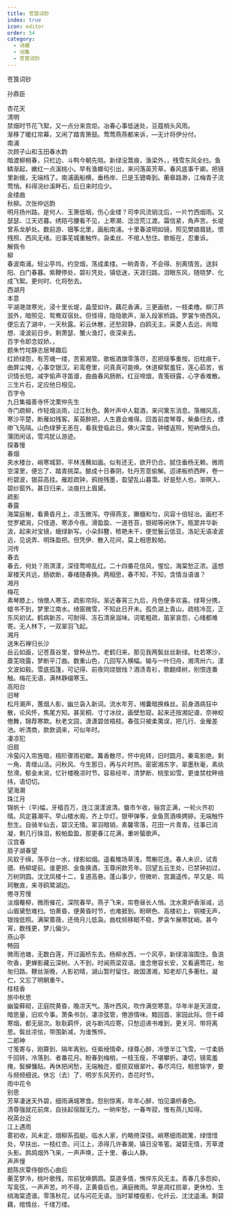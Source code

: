 ```yaml
---
title: 苍筤词钞
index: true
icon: editor
order: 54
category:
  - 诗藏
  - 词集
  - 苍筤词钞
---
```


苍筤词钞  

孙鼎臣  

杏花天  
清明  
禁烟时节花飞絮，又一点分来宫炬。冶春心事低迷处，豆蔻梢头风雨。  
渐移了暖红帘幕，又闲了踏青箫鼓。莺莺燕燕都来诉，—无计将伊分付。  
南浦  
次顾子山和玉田春水韵  
暗渡柳梢春，只栏边、斗鸭今朝先晓。新绿没篙痕，渔梁外，，残雪东风全扫。鱼鳞渐起，嫩红一点溪桃小。早有渔榔句引出，来问落英芳草。春风底事干卿。把镜里新蛾，无端绉了。南浦画船横，垂杨岸、已是玉骢嘶到。蘅皋路渺，江梅青子流莺悄。料得浣纱溪畔石，后日来时应少。  
金缕曲  
秋柳。次张仲远韵  
明月扬州路。是何人、玉箫低咽，伤心金缕？司李风流销沈后，一片竹西烟雨。又瑟瑟、江天迟暮。绣陌弓腰看不见，上寒潮、淰淰荒江渡。霜信紧，角声苦。长堤曾系龙舻处。数前游、钿筝北里，画船南浦。十里春波明如镜，照见樊娘眉妩。恨残照、西风无绪。旧事芜城重触忤。袅柔丝、不绾人愁住。歌板在，忍重诉。  
解佩令  
柳  
春波南浦。轻尘亭坞，约空烟，荡成柔缕。一晌青青，不会得、别离情苦。送斜阳、白门春暮。紫鞭停处，碧衫凭处，镇低迷，天涯归路。泪眼东风，随晓梦、化成飞絮。更何时、化将愁去。  
西湖月  
本意  
平湖滟潋寒光，浸十里长堤，晶莹如许。藕花香满，三更画舫，一枝柔橹。柳汀芦溆外，暗照见、鸳鸯双宿处。但怪得，隐隐歌声，渐入段家桥路。罗裳乍倚西风，便忘去了湖中，一天秋露。彩云休散，还愁寂静，白鸥无主。采菱人去远，尚暗想、凌波前日步。剩萧瑟、蟹火渔灯，夜深来去。  
百字令即念奴娇、，  
题朱竹垞静志居琴趣后  
红娇绿怨，有芳魂一缕，苦萦湘管。歌板酒旗零落尽，忍把瑶筝重按。旧枕痕干，曲屏尘掩，心事空银汉。彩鸾卷里，问真真可能唤。休道柳絮羞狂，莲心茹苦，省识情长短。减字偷声寻笛谱，曲曲春风肠断。红豆啼烟，青笺砑露，心字香难散。三生片石，定应他日相见。  
百字令  
九日集福善寺怀沈栗仲先生  
寺门疏柳，作轻烟淡雨，过江秋色。黄叶声中人载酒，来问篱东消息。落帽风高，寒沙平楚，断雁如残客。茱萸醉把，人生嘉会难得。回首前度琴尊，柴桑归去，缥缈飞凫隔。山色绿萝无恙在，看我登临此日。佛火深龛，钟楼返照，短衲僧头白。蒲团闲话，雪鸿犹认游迹。  
探春慢  
春烟  
夹水楼台，峭寒城郭，平林浅蘸如画。似有还无，欲开仍合。腻住垂杨无赖。微雨空濛里，便忘了、踏青挑菜。酿成十日春阴，牡丹芳意偷解。迢递板桥西畔，卷一桁碧波，银蒜高挂。雁趁疏钟，鸦抛残墨，盈望乱山暮霭。好是愁人也，渐暝入、碧纱窗外。甚日归来，淡痕扫上眉黛。  
疏影  
春露  
海棠庭榭，看黄昏月上，凉玉微泻。夺得燕支，獭髓和匀，风容十倍轻冶。画栏不觉罗裙涴，只怪道、寒添今夜。滑盈盈、一道苍苔，银砌等闲休下。瓶窦井华新汲，起来对宝镜，蛾绿新写。小朵斜簪，秾艳未干，便觉鬟云低亚。洛妃无语凌波远，见说弄、明珠盈把。但凭伊、散入花间，莫上相思鲛帕。  
河传  
春去  
春去，何处？雨溟漾，深径莺啼乱红。二十四番花信风，惺忪，海棠愁正浓。遥想翠楼天共远，肠欲断，春绪随春换。两相思，春不知，不知，含情当语谁？  
湘月  
梅花  
素琴膝上，悄偎人寒玉，疏影帘际。渐近春宵三九后，月色便多欢喜。绿萼分携，蜡书不到，梦里江南水。绮窗微雪，不知此日开未。孤负湖上青山，疏枝冷蕊，正东风初试。鹤病新苏，可耐得、冻石清泉滋味。词笔粗疏，笛家哀怨，心绪都难寄。无人林下，一双翠羽飞起。  
湘月  
送朱石禅归长沙  
岳云如画，记苍莨谷里，曾种丛竹。老鹤归来，那见我两鬓丝丝新绿。杜若寒沙，蘼芜晓露，梦断平汀曲。数重山色，几回写入横幅。输与一叶归舟，湘湾卅六，漾文波如毂。雪底孤篷，可记得、前夜同烧银烛？酒渍青衫，歌翻绛树，别恨连番触。梅花无语，满林静缀寒玉。  
高阳台  
旧琴  
松月潮声，蕙烟人影，幽兰袅入新词。流水年芳，缃囊暗换蛛丝。前身酒病狂中散，论风怀，焦尾方知。甚吴桐、寸寸冰纹，画壁愁窥。起来还按湘妃谱，奈神蛟倦舞，锦荐寒欺。秋老文园，潇潇碧敛梧枝。春弦只被柔荑误，把几行、金雁差池。听清商，款款调来，可似年时。  
凄凉犯  
旧扇  
冷萤闪入帘旌暗，梧阶骤雨初歇。篝香散尽，怀中宛转，旧时圆月。秦鸾影绝。剩一角、青缯山活。问秋风、今生那日，再与片时热。密密湘东字，翠墨秋毫，素纨愁滑。郁金未涴，忆针楼晚凉时节。容易经年，清梦断、桃笙如雪。更谁禁枕畔络纬，语切切。  
望海潮  
珠江月  
锦帆十（平)幅，牙樯百万，连江滉漾波清。蜃市乍收，骊宫正满，一轮火齐初晴。风定暮潮平。早山楼水阁，齐上华灯。银甲弹筝，金鱼贳酒唤娉婷。无端触忤愁生。自骑羊仙去，碧汉无情。翠羽暗销，素馨零落，花田一片青青。往事已消凝，剩几行珠泪，鲛帕盈盈。那更春江花满，重听蜑歌声。  
汉宫春  
扇子湖春望  
风软于绵，荡亭台一水，绿影如烟。遥看雉场草浅，莺榭花连。春人未识，试青骢、杨柳堤前。谁更把、金鱼换酒，玉尊闲款芳年。回望五云生处，已禁钟初过，万树阴圆。沈沈凤楼十二，复道高悬。蓬山事少，但微听、宫漏遥传。早又是、鸣珂散直，来寻鸥鹭湖边。  
倦寻芳慢  
淡烟罨柳，微雨催花，深院春早。燕子飞来，帘卷昼长人悄。沈水熏炉香渐减，远山眉黛愁难扫。怕黄昏，便黄昏时节，也难捱到。盼暝色、高楼初上，铜楼无声，银烛低照。满架蔷薇，还倚月儿低袅。曲枕频移眠不稳，罗衾乍展寒犹峭。甚今宵，数残更，梦儿偏少。  
燕山亭  
畅园  
微雨池塘，无数白莲，开过画桥东去。杨柳水西，一个风亭，新绿溶溶围住。鱼浪吹香，更蝉影藏云深树。人不到，时闻燕梁双语。谁念倦容长安，又看遍莺花，匆匆归路。鞭丝渐晚，人影初晴，湖山暂时留住。故国潇湘，知老却几多蘅杜。凝伫，又忘了明朝重午。  
桂枝香  
旅中秋思  
幽蛩藓砌，正庭院黄昏，晚凉天气。落叶西风，吹作满空寒意。华年半是天涯度，暗思量，旧欢今事。萧条书剑，凄凉弦管，倦游情味。黯回首、家园此际。但千嶂寒烟，都无层次。耿耿羁怀，说与断鸿应寄。只愁迢递书难到，更关河、带将离思。鬓丝凉怯，带围新减，为谁憔悴。  
二郎神  
寸笺寄与，刚算到、隔年离别。任紫绶情牵，绿尊心醉，冷堕半江飞雪。一寸柔肠千回转，冷落到、者番花月。盼春到梅梢，一枝玉瘦，不堪攀折。凄切，镜鸾羞掩，鬓蝉慵贴。再休把闲愁，无端触迕，蹙损双蛾翠叶。春尽鸿归，相思锦字，要与频频细说。休忘（去）了、明岁东风芳约，杏花时节。  
雨中花令  
别思  
芳草凄迷天外碧，细雨满城寒食。怨别惊离，年年心醉，怕见灞桥春色。  
清尊强就花前席，自扶起宿酲无力。一晌牢愁，一春岑寂，惟有燕儿知得。  
祝英台近  
江上遇雨  
雾初收，风未定，烟柳系孤艇。临水人家，约略倚深径。峭寒细雨疏篱，绿惜惜处，早扶出、一枝红杏。问江上，添得几许春潮，镇日没笭箵。凝碧无情，芳草渡头影。鹧鸪烟外飞来，一声声唤，正十里、春山人静。  
声声慢  
题陈庆覃侍御伤心曲后  
蘅芜梦冷，桃叶歌残，帘前犹唤鹦鹉。莫道多情，憔悴东风无主。青春几多怨抑，写鸾弦，一声声苦。吟不得，正黄昏后也，满庭微雨。早是凋红损翠，更休检、生绡海棠遗谱。零落秋花，试与问花无语。当时翠楼瘦影，化纤云、沈沈遥浦。剩碧藕，绾情丝、千缕万缕。  
  
